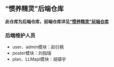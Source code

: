 ## “惯养精灵”后端仓库

**此仓库为后端仓库，前端仓库详见[“惯养精灵”前端仓库](https://gitee.com/sevensun7/lao-rui.git)**

### 后端维护人员

- user、admin模块：赵衍枫
- poster模块：刘指瑞
- plan、LLMapi模块：胡镇宇